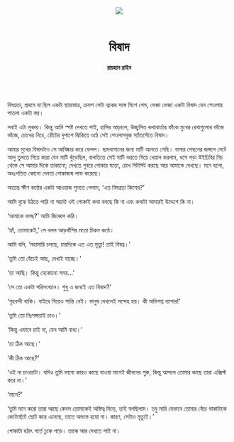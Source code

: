 <div align=center>
<img src=https://images.prothomalo.com/prothomalo-bangla%2F2020-08%2Fb20dedcc-4fd2-4b33-87d3-e4b137eab40c%2F01.png?rect=0%2C32%2C862%2C453&w=1200&ar=40%3A21&auto=format%2Ccompress&ogImage=true&mode=crop&overlay=&overlay_position=bottom&overlay_width_pct=1 />
<br><br>
<h1>বিষাদ</h1> 
<h4>রায়হান রাইন</h4>
<br><br>
</div>

বিষণ্নতা, প্রথমে যা ছিল একটা ছায়ামাত্র, ক্রমশ সেটা ত্বকের সঙ্গে মিশে গেল, ভেজা ভেজা একটা বিষাদ যেন শেওলার পাতলা একটা স্তর।

সবাই এটা লুকায়। কিন্তু আমি স্পষ্ট দেখতে পাই, হাসির আড়ালে, উচ্ছ্বসিত কথাবার্তার ফাঁকে মুখের রেখাগুলোর ভাঁজে ভাঁজে, চোখের নিচে, ঠোঁটের দুপাশে ঝিকিয়ে ওঠে সেই শেওলাসবুজ স্যাঁতসেঁতে বিষাদ।

আমার মুখের বিষাদটাও সে আবিষ্কার করে ফেলল। ছাদবাগানের জন্য মাটি আনতে গেছি। বাসার পেছনের জঙ্গলে মেটে আলু তুলতে গিয়ে কারা যেন মাটি খুঁড়েছিল, বালতিতে সেই মাটি ভরতে গিয়ে খেয়াল করলাম, ধসে পড়া উইঢিবির নিচ থেকে সে আমার দিকে তাকানো; দেখতে গুবরে পোকার মতো, চোখ পিটপিট করছে আর আমাকে দেখছে। মনে হলো, অধঃপতিত কোনো দেবতা পোকাজন্ম লাভ করেছে।

অত্যন্ত ক্ষীণ কণ্ঠের একটা আওয়াজ শুনতে পেলাম, ‘এত বিষণ্নতা কিসের?’

আমি বুঝে উঠতে পারি না আদৌ ওই পোকাই কথা বলছে কি না এবং কথাটা আমারই উদ্দেশে কি না।

‘আমাকে বলছ?’ আমি জিজ্ঞেস করি।

‘হ্যাঁ, তোমাকেই,’ সে বলল আড়বাঁশির মতো চিকন কণ্ঠে।

আমি বলি, ‘মহামারি চলছে, চারদিকে এত এত মৃত্যু! তাই বিষণ্ন।’

‘তুমি তো বেঁচেই আছ, দেখাই যাচ্ছে।’

‘তা আছি। কিন্তু যেকোনো সময়...’

‘সে তো একটা পরিসংখ্যান। শুধু এ জন্যই এত বিষাদ?’

‘গৃহবন্দী থাকি। বাইরে গিয়েও শান্তি নেই। মানুষ দেখলেই সন্দেহ হয়। কী অভিশপ্ত ব্যাপার!’

‘তুমি তো নিঃসঙ্গতাই চাও।’

‘কিন্তু এভাবে চাই না, যেন আমি বাধ্য।’

‘তা ঠিক আছে।’

‘কী ঠিক আছে?’

‘ওই না চাওয়াটা। যদিও তুমি ভাবো কারও কাছে যাওয়া মানেই জীবনের শুরু, কিন্তু আসলে তোমার কাছে তারা এক্সিস্ট করে না।’

‘মানে?’

‘তুমি মনে করো তারা আছে কেবল তোমাকেই অস্তিত্ব দিতে, তাই বলছিলাম। তবু মারি যেভাবে তোমার বেঁচে থাকাটাকে কেটেছেঁটে ছোট করে এনেছে, তাতে অভ্যস্ত হয়ো না। কারণ, সেটাও মৃত্যুই।’

পোকাটা হঠাৎ গর্তে ঢুকে পড়ে। তাকে আর দেখতে পাই না।

